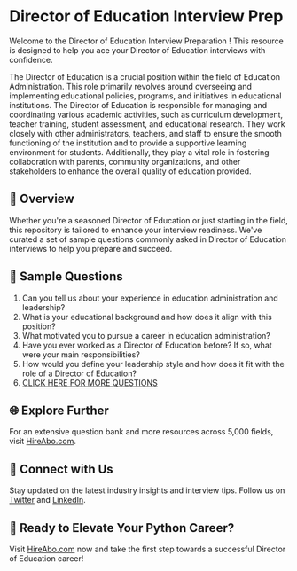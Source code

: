 # Director of Education Interview Prep

Welcome to the Director of Education Interview Preparation ! This resource is designed to help you ace your Director of Education interviews with confidence.

The Director of Education is a crucial position within the field of Education Administration. This role primarily revolves around overseeing and implementing educational policies, programs, and initiatives in educational institutions. The Director of Education is responsible for managing and coordinating various academic activities, such as curriculum development, teacher training, student assessment, and educational research. They work closely with other administrators, teachers, and staff to ensure the smooth functioning of the institution and to provide a supportive learning environment for students. Additionally, they play a vital role in fostering collaboration with parents, community organizations, and other stakeholders to enhance the overall quality of education provided.

## 🚀 Overview

Whether you're a seasoned Director of Education or just starting in the field, this repository is tailored to enhance your interview readiness. We've curated a set of sample questions commonly asked in Director of Education interviews to help you prepare and succeed.

## 📝 Sample Questions

1. Can you tell us about your experience in education administration and leadership?
2. What is your educational background and how does it align with this position?
3. What motivated you to pursue a career in education administration?
4. Have you ever worked as a Director of Education before? If so, what were your main responsibilities?
5. How would you define your leadership style and how does it fit with the role of a Director of Education?
6. [CLICK HERE FOR MORE QUESTIONS](https://hireabo.com/job/4_1_4/Director%20of%20Education)

## 🌐 Explore Further

For an extensive question bank and more resources across 5,000 fields, visit [HireAbo.com](https://www.hireabo.com).

## 📱 Connect with Us

Stay updated on the latest industry insights and interview tips. Follow us on [Twitter](https://twitter.com/hireabo) and [LinkedIn](https://www.linkedin.com/in/hire-abo-3609972a8/).

## 🚀 Ready to Elevate Your Python Career?

Visit [HireAbo.com](https://www.hireabo.com) now and take the first step towards a successful Director of Education career!